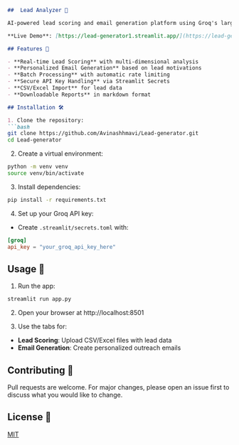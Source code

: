```markdown
##  Lead Analyzer 🚀

AI-powered lead scoring and email generation platform using Groq's large language models.

**Live Demo**: [https://lead-generator1.streamlit.app/](https://lead-generator1.streamlit.app/)

## Features 🌟

- **Real-time Lead Scoring** with multi-dimensional analysis
- **Personalized Email Generation** based on lead motivations
- **Batch Processing** with automatic rate limiting
- **Secure API Key Handling** via Streamlit Secrets
- **CSV/Excel Import** for lead data
- **Downloadable Reports** in markdown format

## Installation 🛠️

1. Clone the repository:
```bash
git clone https://github.com/Avinashhmavi/Lead-generator.git
cd Lead-generator
```

2. Create a virtual environment:
```bash
python -m venv venv
source venv/bin/activate
```

3. Install dependencies:
```bash
pip install -r requirements.txt
```

4. Set up your Groq API key:
- Create `.streamlit/secrets.toml` with:
```toml
[groq]
api_key = "your_groq_api_key_here"
```

## Usage 🚀

1. Run the app:
```bash
streamlit run app.py
```

2. Open your browser at http://localhost:8501

3. Use the tabs for:
- **Lead Scoring**: Upload CSV/Excel files with lead data
- **Email Generation**: Create personalized outreach emails

## Contributing 🤝

Pull requests are welcome. For major changes, please open an issue first to discuss what you would like to change.

## License 📝

[MIT](https://choosealicense.com/licenses/mit/)
```

